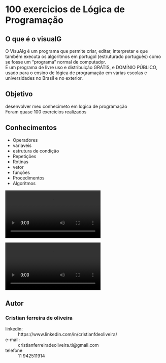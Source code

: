 <h1> 100 exercicios de Lógica de Programação</h1>

<h2>O que é o visualG</h2>
<p>O VisuAlg é um programa que permite criar, editar, interpretar e que também executa os algoritmos em portugol (estruturado português) como se fosse um “programa” normal de computador.
<br>
É um programa de livre uso e distribuição GRÁTIS, e DOMÍNIO PÚBLICO, usado para o  ensino de lógica de programação em várias escolas e universidades no Brasil e no exterior.</p>

<h2>Objetivo</h2>
<p>desenvolver meu conhecimeto em logica de programação
  <br>
  Foram quase 100 exercicios realizados 
</p>

<h2>Conhecimentos</h2>
<ul>
  <li>Operadores </li>
  <li>variaveis </li>
   <li>estrutura de condição </li>
  <li>Repetições </li>
  <li>Rotinas </li>
   <li>vetor </li>
   <li>funções </li>
   <li>Procedimentos </li>
  <li>Algoritmos </li>
 </ul>
 

<video  src = "https://user-images.githubusercontent.com/99483009/161764857-d117ee73-b51f-4d72-bd25-34d33a1bb533.mp4"></video>


 <video  src = "https://user-images.githubusercontent.com/99483009/158254459-d5b49a82-f300-49f4-886e-f1f5cd904741.mp4"></video>
 
<h2>Autor</h2>
<h3>Cristian ferreira de oliveira</h3>
<dl>
  <dt>linkedin:</dt>
  <dd>https://www.linkedin.com/in/cristianfdeoliveira/</dd>
  
  <dt>e-mail:</dt>
  <dd>cristianferreiradeoliveira.ti@gmail.com</dd>
  
  <dt>telefone</dt>
  <dd>11 942511914</dd>
</dl>

